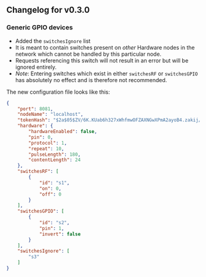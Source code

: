 ## Changelog for v0.3.0

### Generic GPIO devices
- Added the `switchesIgnore` list
- It is meant to contain switches present on *other* Hardware nodes in the network which cannot be handled by this particular node.
- Requests referencing this switch will not result in an error but will be ignored entirely.
- *Note*: Entering switches which exist in either `switchesRF` or `switchesGPIO` has absolutely no effect and is therefore not recommended.

The new configuration file looks like this:
```json
{
	"port": 8081,
	"nodeName": "localhost",
	"tokenHash": "$2a$05$ZV/6K.KUab6h327xWhfmwOFZAXNGwXPmA2ayoB4.zakij/iQL4uny",
	"hardware": {
		"hardwareEnabled": false,
		"pin": 0,
		"protocol": 1,
		"repeat": 10,
		"pulseLength": 180,
		"contentLength": 24
	},
	"switchesRF": [
		{
			"id": "s1",
			"on": 0,
			"off": 0
		}
	],
	"switchesGPIO": [
		{
			"id": "s2",
			"pin": 1,
			"invert": false
		}
	],
	"switchesIgnore": [
		"s3"
	]
}
```

